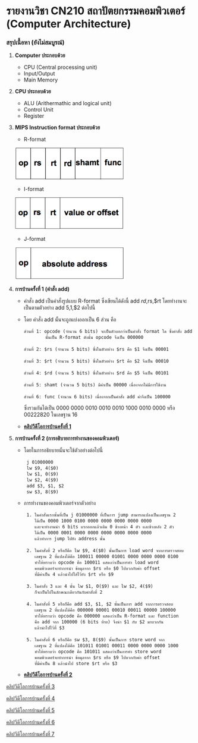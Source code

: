 # รายงานวิชา CN210 สถาปัตยกรรมคอมพิวเตอร์ (Computer Architecture)

### สรุปเนื้อหา (ยังไม่สมบูรณ์)

1. **Computer ประกอบด้วย**
   * CPU (Central processing unit)
   * Input/Output
   * Main Memory
   
2. **CPU ประกอบด้วย**
    * ALU (Arithermathic and logical unit)
    * Control Unit
    * Register
3. **MIPS Instruction format ประกอบด้วย**
    * R-format
    
    ![image](rmat.PNG)
    
    * I-format
    
    ![image](imat.PNG)
    
    * J-format
    
    ![image](jmat.PNG)
    
4. **การบ้านครั้งที่ 1 (คำสั่ง add)**
    * คำสั่ง add เป็นคำสั่งรูปแบบ R-format ซึ่งเขียนได้ดังนี้ add $rd,$rs,$rt โดยทำงานจะเป็นตามตัวอย่าง add $5,$1,$2 ต่อไปนี้
    * โดย คำสั่ง add นั้นจะถูกแบ่งออกเป็น 6 ส่วน คือ
        
          ส่วนที่ 1: opcode (จำนวน 6 bits) จะเป็นตัวบอกว่าเป็นคำสั่ง format ใด ซึ่งคำสั่ง add 
                  นั้นเป็น R-format ดังนั้น opcode จึงเป็น 000000
             
          ส่วนที่ 2: $rs (จำนวน 5 bits) ซึ่งในตัวอย่าง $rs คือ $1 จึงเป็น 00001 
          
          ส่วนที่ 3: $rt (จำนวน 5 bits) ซึ่งในตัวอย่าง $rt คือ $2 จึงเป็น 00010 
          
          ส่วนที่ 4: $rd (จำนวน 5 bits) ซึ่งในตัวอย่าง $rd คือ $5 จึงเป็น 00101  
          
          ส่วนที่ 5: shamt (จำนวน 5 bits) มีค่าเป็น 00000 เนื่องจากไม่มีการใช้งาน
          
          ส่วนที่ 6: func (จำนวน 6 bits) เนื่องจากเป็นคำสั่ง add ค่าจึงเป็น 100000
        
       ซึ่งรวมกันได้เป็น 0000 0000 0010 0010 0010 1000 0010 0000 หรือ 00222820 ในเลขฐาน 16

    * [**คลิปวีดีโอการบ้านครั้งที่ 1**](https://youtu.be/Tj96dnA5ybM)

5. **การบ้านครั้งที่ 2 (การอธิบายการทำงานของคอมพิวเตอร์)**
    * โดยในการอธิยบายนั้นจะใช้ตัวอย่างต่อไปนี้
           
           j 01000000
           lw $9, 4($0)
           lw $1, 0($9)
           lw $2, 4($9)
           add $3, $1, $2
           sw $3, 8($9)
           
    * การทำงานของคอมพิวเตอร์จากตัวอย่าง
           
           1. ในคำสั่งแรกนั้นที่เป็น j 01000000 ที่เป็นการ jump สามารถแปลงเป็นเลขฐาน 2
              ได้เป็น 0000 1000 0100 0000 0000 0000 0000 0000
              และจะทำงานนำ 6 bits แรกออกแล้วเติม 0 ข้างหน้า 4 ตัว และข้างหลัง 2 ตัว
              ได้เป็น 0000 0001 0000 0000 0000 0000 0000 0000 
              แล้วทำการ jump ไปยัง address นั้น
              
           2. ในคำสั่งที่ 2 หรือก็คือ lw $9, 4($0) นั้นเป็นการ load word จากการตรวจสอบ
              เลขฐาน 2 ที่แปลงได้คือ 100011 00000 01001 0000 0000 0000 0100
              ทำให้ทราบว่า opcode คือ 100011 แสดงว่าเป็นการทำ load word
              คอมพิวเตอร์จะทำการนำ ข้อมุลจาก $rs หรือ $0 ไปบวกกับค่า offset
              ที่มีค่าเป็น 4 แล้วนำไปใส่ไว้ยัง $rt หรือ $9
              
           3. ในคำสั่ง 3 และ 4 นั้น lw $1, 0($9) และ lw $2, 4($9) 
              ก็จะเป็นไปในลักษณะเดียวกันกับคำสั่งที่ 2
             
           4. ในคำสั่งที่ 5 หรือก็คือ add $3, $1, $2 นั้นเป็นการ add จากการตรวจสอบ
              เลขฐาน 2 ที่แปลงได้คือ 000000 00001 00010 00011 00000 100000
              ทำให้ทราบว่า opcode คือ 000000 แสดงว่าเป็น R-format และ function
              คือ add จาก 100000 (6 bits ท้าย) จึงนำ $1 กับ $2 มาบวกกัน
              แล้วนำไปไว้ที่ $3
              
           5. ในคำสั่งที่ 6 หรือก็คือ sw $3, 8($9) นั้นเป็นการ store word จาก
              เลขฐาน 2 ที่แปลงได้คือ 101011 01001 00011 0000 0000 0000 1000
              ทำให้ทราบว่า opcode คือ 101011 แสดงว่าเป็นการทำ store word
              คอมพิวเตอร์จะทำการนำ ข้อมุลจาก $rs หรือ $9 ไปบวกกับค่า offset
              ที่มีค่าเป็น 8 แล้วนำไป store $rt หรือ $3
    
    * [**คลิปวีดีโอการบ้านครั้งที่ 2**](https://youtu.be/K7KxPubbLcY)

[คลิปวีดีโอการบ้านครั้งที่ 3](https://youtu.be/kSDwzSKG6SQ)

[คลิปวีดีโอการบ้านครั้งที่ 4](https://youtu.be/IfmJNEMieOw)

[คลิปวีดีโอการบ้านครั้งที่ 5](https://youtu.be/PX9spgevC18)

[คลิปวีดีโอการบ้านครั้งที่ 6](https://youtu.be/FJwCxofdXOI)

[คลิปวีดีโอการบ้านครั้งที่ 7](https://youtu.be/CLlpdwgUzqw)
